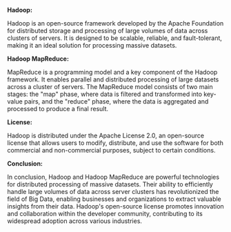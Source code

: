 **Hadoop:**

Hadoop is an open-source framework developed by the Apache Foundation for distributed storage and processing of large volumes of data across clusters of servers. It is designed to be scalable, reliable, and fault-tolerant, making it an ideal solution for processing massive datasets.

**Hadoop MapReduce:**

MapReduce is a programming model and a key component of the Hadoop framework. It enables parallel and distributed processing of large datasets across a cluster of servers. The MapReduce model consists of two main stages: the "map" phase, where data is filtered and transformed into key-value pairs, and the "reduce" phase, where the data is aggregated and processed to produce a final result.

**License:**

Hadoop is distributed under the Apache License 2.0, an open-source license that allows users to modify, distribute, and use the software for both commercial and non-commercial purposes, subject to certain conditions.

**Conclusion:**

In conclusion, Hadoop and Hadoop MapReduce are powerful technologies for distributed processing of massive datasets. Their ability to efficiently handle large volumes of data across server clusters has revolutionized the field of Big Data, enabling businesses and organizations to extract valuable insights from their data. Hadoop's open-source license promotes innovation and collaboration within the developer community, contributing to its widespread adoption across various industries.
